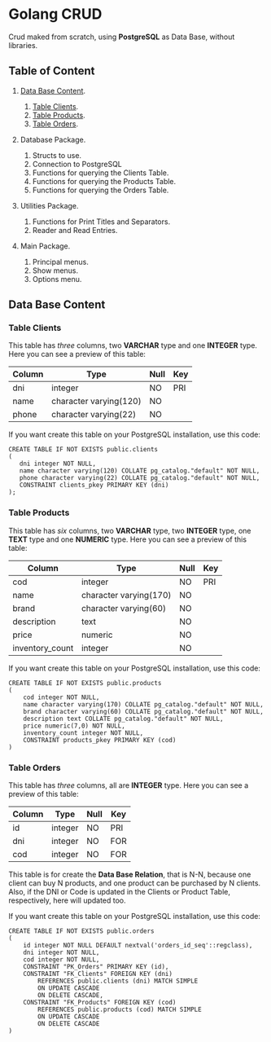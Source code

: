 # Golang CRUD

Crud maked from scratch, using **PostgreSQL** as Data Base, without libraries.

## Table of Content

1. [Data Base Content](#data-base-content).

    1. [Table Clients](#table-clients).
    2. [Table Products](#table-products).
    3. [Table Orders](#table-orders).
2. Database Package.

    1. Structs to use.
    2. Connection to PostgreSQL
    3. Functions for querying the Clients Table.
    4. Functions for querying the Products Table.
    5. Functions for querying the Orders Table.
3. Utilities Package.

    1. Functions for Print Titles and Separators.
    2. Reader and Read Entries.
4. Main Package.

    1. Principal menus.
    2. Show menus.
    3. Options menu.

## Data Base Content

### Table Clients

This table has *three* columns, two **VARCHAR** type and one **INTEGER** type. Here you can see a preview of this table:

| Column | Type                   | Null | Key |
| ------ | ---------------------- | ---- | --- |
| dni    | integer                | NO   | PRI |
| name   | character varying(120) | NO   |     |
| phone  | character varying(22)  | NO   |     |

If you want create this table on your PostgreSQL installation, use this code:

```
CREATE TABLE IF NOT EXISTS public.clients
(
   dni integer NOT NULL,
   name character varying(120) COLLATE pg_catalog."default" NOT NULL,
   phone character varying(22) COLLATE pg_catalog."default" NOT NULL,
   CONSTRAINT clients_pkey PRIMARY KEY (dni)
);
```

### Table Products

This table has *six* columns, two **VARCHAR** type, two **INTEGER** type, one **TEXT** type and one **NUMERIC** type.
Here you can see a preview of this table:

| Column          | Type                   | Null | Key |
|-----------------|------------------------|------|-----|
| cod             | integer                | NO   | PRI |
| name            | character varying(170) | NO   |     |
| brand           | character varying(60)  | NO   |     |
| description     | text                   | NO   |     |
| price           | numeric                | NO   |     |
| inventory_count | integer                | NO   |     |

If you want create this table on your PostgreSQL installation, use this code:

```
CREATE TABLE IF NOT EXISTS public.products
(
    cod integer NOT NULL,
    name character varying(170) COLLATE pg_catalog."default" NOT NULL,
    brand character varying(60) COLLATE pg_catalog."default" NOT NULL,
    description text COLLATE pg_catalog."default" NOT NULL,
    price numeric(7,0) NOT NULL,
    inventory_count integer NOT NULL,
    CONSTRAINT products_pkey PRIMARY KEY (cod)
)
```

### Table Orders

This table has *three* columns, all are **INTEGER** type. Here you can see a preview of this table:

| Column | Type    | Null | Key |
|-------|---------| ---- |-----|
| id    | integer | NO   | PRI |
| dni   | integer | NO   | FOR |
| cod   | integer | NO   | FOR |

This table is for create the **Data Base Relation**, that is N-N, because one client can buy N products, and one product
can be purchased by N clients. Also, if the DNI or Code is updated in the Clients or Product Table, respectively, here
will updated too.

If you want create this table on your PostgreSQL installation, use this code:

```
CREATE TABLE IF NOT EXISTS public.orders
(
    id integer NOT NULL DEFAULT nextval('orders_id_seq'::regclass),
    dni integer NOT NULL,
    cod integer NOT NULL,
    CONSTRAINT "PK_Orders" PRIMARY KEY (id),
    CONSTRAINT "FK_Clients" FOREIGN KEY (dni)
        REFERENCES public.clients (dni) MATCH SIMPLE
        ON UPDATE CASCADE
        ON DELETE CASCADE,
    CONSTRAINT "FK_Products" FOREIGN KEY (cod)
        REFERENCES public.products (cod) MATCH SIMPLE
        ON UPDATE CASCADE
        ON DELETE CASCADE
)
```